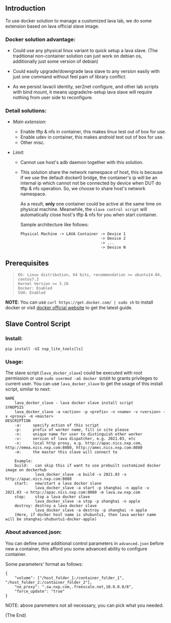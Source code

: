 ## Introduction

To use docker solution to manage a customized lava lab, we do some extension based on lava official slave image.

### Docker solution advantage:

* Could use any physical linux variant to quick setup a lava slave. (The traditional non-container solution can just work on debian os, additionally just some version of debian)

* Could easily upgrade/downgrade lava slave to any version easily with just one command without feel pain of library conflict.

* As we persist lavacli identity, ser2net configure, and other lab scripts with bind mount, it means upgrade/re-setup lava slave will require nothing from user side to reconfigure.

### Detail solutions:

* _Main extension:_

    * Enable tftp & nfs in container, this makes linux test out of box for use.
    * Enable udev in container, this makes android test out of box for use.
    * Other misc.

* _Limit:_
  * Cannot use host's adb daemon together with this solution.

  * This solution share the network namespace of host, this is because if we use the default docker0 bridge, the container's ip will be an internal ip which cannot not be connected by device when DUT do tftp & nfs operation. So, we choose to share host's network namespace.

    As a result, **only** one container could be active at the same time on physical machine. Meanwhile, the `slave control script` will automatically close host's tftp & nfs for you when start container.

    Sample architecture like follows:

        Physical Machine -> LAVA Container -> Device 1
                                           -> Device 2
                                           -> ...
                                           -> Device N

## Prerequisites

>     OS: Linux distribution, 64 bits, recommendation >= ubuntu14.04, centos7.3
>     Kernel Version >= 3.10
>     Docker: Enabled
>     SSH: Enabled

**NOTE**: You can use `curl https://get.docker.com/ | sudo sh` to install docker or visit [docker official website](https://docs.docker.com/install/linux/docker-ce/ubuntu/) to get the latest guide.

## Slave Control Script

### Install:

    pip install -UI nxp_lite_tools[ls]

### Usage:

The slave script (`lava_docker_slave`) could be executed with root permission or use `sudo usermod -aG docker $USER` to grants privileges to current user. You can use `lava_docker_slave` to get the usage of this install script, similar to next:

    NAME
        lava_docker_slave - lava docker slave install script
    SYNOPSIS
        lava_docker_slave -a <action> -p <prefix> -n <name> -v <version> -x <proxy> -m <master>
    DESCRIPTION
        -a:     specify action of this script
        -p:     prefix of worker name, fill in site please
        -n:     unique name for user to distinguish other worker
        -v:     version of lava dispatcher, e.g. 2021.03, etc
        -x:     local http proxy, e.g. http://apac.nics.nxp.com, http://emea.nics.nxp.com:8080, http://amec.nics.nxp.com:8080
        -m:     the master this slave will connect to

        Example:
        build:   can skip this if want to use prebuilt customized docker image on dockerhub
                 lava_docker_slave -a build -v 2021.03 -x http://apac.nics.nxp.com:8080
        start:   new/start a lava docker slave
                 lava_docker_slave -a start -p shanghai -n apple -v 2021.03 -x http://apac.nics.nxp.com:8080 -m lava.sw.nxp.com
        stop:    stop a lava docker slave
                 lava_docker_slave -a stop -p shanghai -n apple
        destroy: destroy a lava docker slave
                 lava_docker_slave -a destroy -p shanghai -n apple
        (Here, if docker host name is shubuntu1, then lava worker name will be shanghai-shubuntu1-docker-apple)

### About advanced.json:

You can define some additional control parameters in `advanced.json` before new a container, this afford you some advanced ability to configure container.

Some parameters' format as follows:

    {
        "volume": ["/host_folder_1:/container_folder_1", "/host_folder_2:/container_folder_2"],
        "no_proxy": ".sw.nxp.com,.freescale.net,10.0.0.0/8",
        "force_update": "true"
    }

NOTE: above paremeters not all necessary, you can pick what you needed.

(The End)
